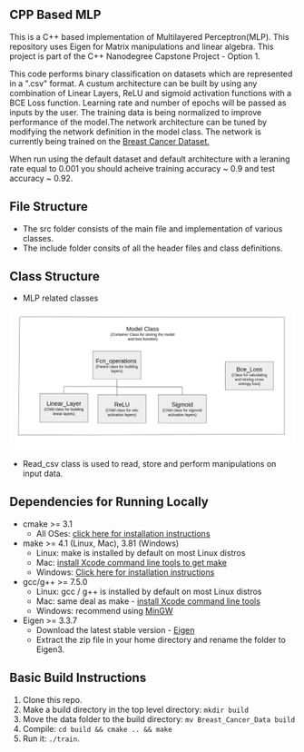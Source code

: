 ## CPP Based MLP

This is a C++ based implementation of Multilayered Perceptron(MLP). This repository uses Eigen for Matrix manipulations and linear algebra. This project is part of the C++ Nanodegree Capstone Project - Option 1. 

This code performs binary classification on datasets which are represented in a ".csv" format. A custum architecture can be built by using any combination of Linear Layers, ReLU and sigmoid activation functions with a BCE Loss function. Learning rate and number of epochs will be passed as inputs by the user. The training data is being normalized to improve performance of the model.The network architecture can be tuned by modifying the network definition in the model class. The network is currently being trained on the [Breast Cancer Dataset.](https://archive.ics.uci.edu/ml/datasets/Breast+Cancer+Wisconsin+%28Diagnostic%29)

When run using the default dataset and default architecture with a leraning rate equal to 0.001 you should acheive training accuracy ~ 0.9 and test accuracy ~ 0.92. 

## File Structure
* The src folder consists of the main file and implementation of various classes.
* The include folder consits of all the header files and class definitions. 

## Class Structure
* MLP related classes
<img src="Breast_Cancer_Data/Class_Structure.png"/>

* Read_csv class is used to read, store and perform manipulations on input data.


## Dependencies for Running Locally
* cmake >= 3.1
  * All OSes: [click here for installation instructions](https://cmake.org/install/)
* make >= 4.1 (Linux, Mac), 3.81 (Windows)
  * Linux: make is installed by default on most Linux distros
  * Mac: [install Xcode command line tools to get make](https://developer.apple.com/xcode/features/)
  * Windows: [Click here for installation instructions](http://gnuwin32.sourceforge.net/packages/make.htm)
* gcc/g++ >= 7.5.0
  * Linux: gcc / g++ is installed by default on most Linux distros
  * Mac: same deal as make - [install Xcode command line tools](https://developer.apple.com/xcode/features/)
  * Windows: recommend using [MinGW](http://www.mingw.org/)
* Eigen >= 3.3.7
  * Download the latest stable version - [Eigen](http://eigen.tuxfamily.org/index.php?title=Main_Page#Download)
  * Extract the zip file in your home directory and rename the folder to Eigen3.


## Basic Build Instructions
1. Clone this repo.
2. Make a build directory in the top level directory: `mkdir build`
3. Move the data folder to the build directory: `mv Breast_Cancer_Data build`
4. Compile: `cd build && cmake .. && make`
5. Run it: `./train`.
